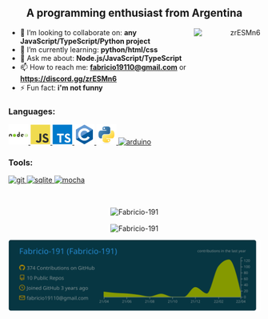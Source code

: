 <h2 align="center">A programming enthusiast from Argentina</h2>
<a align="right" href="https://discord.gg/zrESMn6" target="blank"><img align="right" src="https://raw.githubusercontent.com/rahuldkjain/github-profile-readme-generator/master/src/images/icons/Social/discord.svg" alt="zrESMn6" height="100" width="133" /></a>
 
- 👯 I’m looking to collaborate on: **any JavaScript/TypeScript/Python project**
- 🌱 I’m currently learning: **python/html/css**
- 💬 Ask me about: **Node.js/JavaScript/TypeScript**
- 📫 How to reach me: **fabricio19110@gmail.com** or **https://discord.gg/zrESMn6**
- ⚡ Fun fact: **i'm not funny**

<h3 align="left">Languages:</h3>
<p align="left">
  <a href="https://nodejs.org" target="_blank" rel="noreferrer">
    <img src="https://raw.githubusercontent.com/devicons/devicon/master/icons/nodejs/nodejs-original-wordmark.svg" alt="nodejs" width="40" height="40"/>
  </a>
  <a href="https://developer.mozilla.org/en-US/docs/Web/JavaScript" target="_blank" rel="noreferrer">
    <img src="https://raw.githubusercontent.com/devicons/devicon/master/icons/javascript/javascript-original.svg" alt="javascript" width="40" height="40"/>
  </a>
  <a href="https://www.typescriptlang.org/" target="_blank" rel="noreferrer">
    <img src="https://raw.githubusercontent.com/devicons/devicon/master/icons/typescript/typescript-original.svg" alt="typescript" width="40" height="40"/>
  </a>
  <a href="https://www.cprogramming.com/" target="_blank" rel="noreferrer">
    <img src="https://raw.githubusercontent.com/devicons/devicon/master/icons/c/c-original.svg" alt="c" width="40" height="40"/>
  </a>
  <a href="https://www.python.org" target="_blank" rel="noreferrer">
    <img src="https://raw.githubusercontent.com/devicons/devicon/master/icons/python/python-original.svg" alt="python" width="40" height="40"/>
  </a>
  <a href="https://www.arduino.cc/" target="_blank" rel="noreferrer">
    <img src="https://cdn.worldvectorlogo.com/logos/arduino-1.svg" alt="arduino" width="40" height="40"/>
  </a>
</p>

<h3 align="left">Tools:</h3>
<p align="left">
  <a href="https://git-scm.com/" target="_blank" rel="noreferrer">
    <img src="https://www.vectorlogo.zone/logos/git-scm/git-scm-icon.svg" alt="git" width="40" height="40"/>
  </a>
  <a href="https://www.sqlite.org/" target="_blank" rel="noreferrer">
    <img src="https://www.vectorlogo.zone/logos/sqlite/sqlite-icon.svg" alt="sqlite" width="40" height="40"/>
  </a>
  <a href="https://mochajs.org" target="_blank" rel="noreferrer">
    <img src="https://www.vectorlogo.zone/logos/mochajs/mochajs-icon.svg" alt="mocha" width="40" height="40"/>
  </a>
</p>

</br>

<p align="center" >
  <img align="center" src="https://github-readme-stats.vercel.app/api?username=fabricio-191&show_icons=true&locale=en&theme=radical" alt="Fabricio-191" />
</p>
<p align="center" >
  <img align="center" src="https://github-readme-streak-stats.herokuapp.com?user=Fabricio-191&date_format=M%20j%5B%2C%20Y%5D&theme=radical" alt="Fabricio-191"/>
</p>

<p align="center" >
  <img align="center" src="https://raw.githubusercontent.com/Fabricio-191/Fabricio-191/master/profile-summary-card-output/solarized_dark/0-profile-details.svg" alt="Fabricio-191"/>
</p>

<!--
![](https://raw.githubusercontent.com/Fabricio-191/Fabricio-191/master/profile-summary-card-output/solarized_dark/3-stats.svg)
<p>
  <img align="right" src="https://raw.githubusercontent.com/Fabricio-191/Fabricio-191/master/profile-summary-card-output/solarized_dark/1-repos-per-language.svg" />
</p>
<p>
  <img align="right" src="https://raw.githubusercontent.com/Fabricio-191/Fabricio-191/master/profile-summary-card-output/solarized_dark/2-most-commit-language.svg" />
![Top Langs](https://github-readme-stats.vercel.app/api/top-langs/?username=Fabricio-191&layout=compact)

<a align="right" href="https://discord.gg/zrESMn6">
  <img align="right" src="https://lanyard.cnrad.dev/api/393382613047574530" alt="fabricio-191"/>
</a>

<a href="https://www.buymeacoffee.com/Fabricio191">
  <img align="right" src="https://cdn.buymeacoffee.com/buttons/default-orange.png" height="50" width="210" alt="Fabricio191" />
</a>

<script data-name="BMC-Widget" data-cfasync="false" src="https://cdnjs.buymeacoffee.com/1.0.0/widget.prod.min.js" data-id="Fabricio191" data-description="Support me on Buy me a coffee!" data-message="It would be greatly appreciated " data-color="#FFDD00" data-position="Right" data-x_margin="18" data-y_margin="18"></script>
-->
